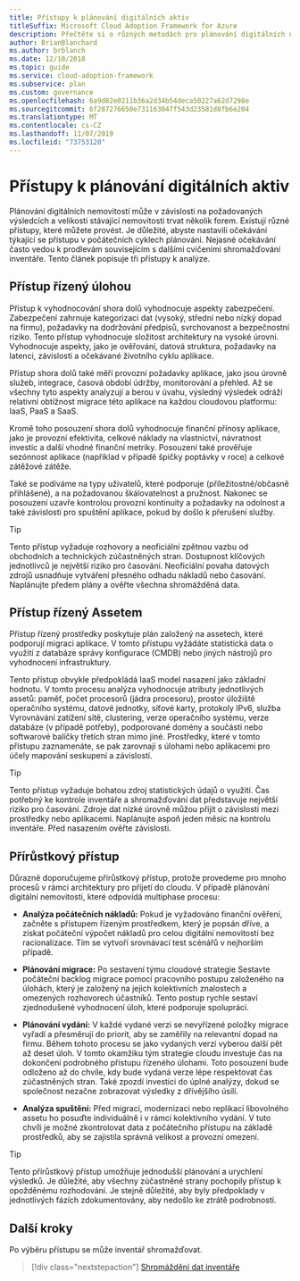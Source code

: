 ```yaml
---
title: Přístupy k plánování digitálních aktiv
titleSuffix: Microsoft Cloud Adoption Framework for Azure
description: Přečtěte si o různých metodách pro plánování digitálních nemovitostí.
author: BrianBlanchard
ms.author: brblanch
ms.date: 12/10/2018
ms.topic: guide
ms.service: cloud-adoption-framework
ms.subservice: plan
ms.custom: governance
ms.openlocfilehash: 6a9d82e0211b36a2d34b54deca50227a62d7298e
ms.sourcegitcommit: 6f287276650e731163047f543d23581d8fb6e204
ms.translationtype: MT
ms.contentlocale: cs-CZ
ms.lasthandoff: 11/07/2019
ms.locfileid: "73753120"
---
```

# <a name="approaches-to-digital-estate-planning"></a>Přístupy k plánování digitálních aktiv

Plánování digitálních nemovitostí může v závislosti na požadovaných výsledcích a velikosti stávající nemovitosti trvat několik forem. Existují různé přístupy, které můžete provést. Je důležité, abyste nastavili očekávání týkající se přístupu v počátečních cyklech plánování. Nejasné očekávání často vedou k prodlevám souvisejícím s dalšími cvičeními shromažďování inventáře. Tento článek popisuje tři přístupy k analýze.

## <a name="workload-driven-approach"></a>Přístup řízený úlohou

Přístup k vyhodnocování shora dolů vyhodnocuje aspekty zabezpečení. Zabezpečení zahrnuje kategorizaci dat (vysoký, střední nebo nízký dopad na firmu), požadavky na dodržování předpisů, svrchovanost a bezpečnostní riziko. Tento přístup vyhodnocuje složitost architektury na vysoké úrovni. Vyhodnocuje aspekty, jako je ověřování, datová struktura, požadavky na latenci, závislosti a očekávané životního cyklu aplikace.

Přístup shora dolů také měří provozní požadavky aplikace, jako jsou úrovně služeb, integrace, časová období údržby, monitorování a přehled. Až se všechny tyto aspekty analyzují a berou v úvahu, výsledný výsledek odráží relativní obtížnost migrace této aplikace na každou cloudovou platformu: IaaS, PaaS a SaaS.

Kromě toho posouzení shora dolů vyhodnocuje finanční přínosy aplikace, jako je provozní efektivita, celkové náklady na vlastnictví, návratnost investic a další vhodné finanční metriky. Posouzení také prověřuje sezónnost aplikace (například v případě špičky poptávky v roce) a celkové zátěžové zátěže.

Také se podíváme na typy uživatelů, které podporuje (příležitostné/občasně přihlášené), a na požadovanou škálovatelnost a pružnost. Nakonec se posouzení uzavře kontrolou provozní kontinuity a požadavky na odolnost a také závislosti pro spuštění aplikace, pokud by došlo k přerušení služby.

> [!TIP]
> Tento přístup vyžaduje rozhovory a neoficiální zpětnou vazbu od obchodních a technických zúčastněných stran. Dostupnost klíčových jednotlivců je největší riziko pro časování. Neoficiální povaha datových zdrojů usnadňuje vytváření přesného odhadu nákladů nebo časování. Naplánujte předem plány a ověřte všechna shromážděná data.

## <a name="asset-driven-approach"></a>Přístup řízený Assetem

Přístup řízený prostředky poskytuje plán založený na assetech, které podporují migraci aplikace. V tomto přístupu vyžádáte statistická data o využití z databáze správy konfigurace (CMDB) nebo jiných nástrojů pro vyhodnocení infrastruktury.

Tento přístup obvykle předpokládá IaaS model nasazení jako základní hodnotu. V tomto procesu analýza vyhodnocuje atributy jednotlivých assetů: paměť, počet procesorů (jádra procesoru), prostor úložiště operačního systému, datové jednotky, síťové karty, protokoly IPv6, služba Vyrovnávání zatížení sítě, clustering, verze operačního systému, verze databáze (v případě potřeby), podporované domény a součásti nebo softwarové balíčky třetích stran mimo jiné. Prostředky, které v tomto přístupu zaznamenáte, se pak zarovnají s úlohami nebo aplikacemi pro účely mapování seskupení a závislostí.

> [!TIP]
> Tento přístup vyžaduje bohatou zdroj statistických údajů o využití. Čas potřebný ke kontrole inventáře a shromažďování dat představuje největší riziko pro časování. Zdroje dat nízké úrovně můžou přijít o závislosti mezi prostředky nebo aplikacemi. Naplánujte aspoň jeden měsíc na kontrolu inventáře. Před nasazením ověřte závislosti.

## <a name="incremental-approach"></a>Přírůstkový přístup

Důrazně doporučujeme přírůstkový přístup, protože provedeme pro mnoho procesů v rámci architektury pro přijetí do cloudu. V případě plánování digitální nemovitosti, které odpovídá multiphase procesu:

- **Analýza počátečních nákladů:** Pokud je vyžadováno finanční ověření, začněte s přístupem řízeným prostředkem, který je popsán dříve, a získat počáteční výpočet nákladů pro celou digitální nemovitosti bez racionalizace. Tím se vytvoří srovnávací test scénářů v nejhorším případě.

- **Plánování migrace:** Po sestavení týmu cloudové strategie Sestavte počáteční backlog migrace pomocí pracovního postupu založeného na úlohách, který je založený na jejich kolektivních znalostech a omezených rozhovorech účastníků. Tento postup rychle sestaví zjednodušené vyhodnocení úloh, které podporuje spolupráci.

- **Plánování vydání:** V každé vydané verzi se nevyřízené položky migrace vyřadí a přesměrují do priorit, aby se zaměřily na relevantní dopad na firmu. Během tohoto procesu se jako vydaných verzí vyberou další pět až deset úloh. V tomto okamžiku tým strategie cloudu investuje čas na dokončení podrobného přístupu řízeného úlohami. Toto posouzení bude odloženo až do chvíle, kdy bude vydaná verze lépe respektovat čas zúčastněných stran. Také zpozdí investici do úplné analýzy, dokud se společnost nezačne zobrazovat výsledky z dřívějšího úsilí.

- **Analýza spuštění:** Před migrací, modernizaci nebo replikací libovolného assetu ho posuďte individuálně i v rámci kolektivního vydání. V tuto chvíli je možné zkontrolovat data z počátečního přístupu na základě prostředků, aby se zajistila správná velikost a provozní omezení.

> [!TIP]
> Tento přírůstkový přístup umožňuje jednodušší plánování a urychlení výsledků. Je důležité, aby všechny zúčastněné strany pochopily přístup k opožděnému rozhodování. Je stejně důležité, aby byly předpoklady v jednotlivých fázích zdokumentovány, aby nedošlo ke ztrátě podrobností.

## <a name="next-steps"></a>Další kroky

Po výběru přístupu se může inventář shromažďovat.

> [!div class="nextstepaction"]
> [Shromáždění dat inventáře](./inventory.md)
